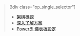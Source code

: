 > [!div class="op_single_selector"]
> * [架構概觀](../articles/machine-learning/cortana-analytics-playbook-vehicle-telemetry.md)
> * [深入了解方案](../articles/machine-learning/cortana-analytics-playbook-vehicle-telemetry-deep-dive.md)
> * [PowerBI 儀表板設定](../articles/machine-learning/cortana-analytics-playbook-vehicle-telemetry-powerbi.md)
> 
> 

